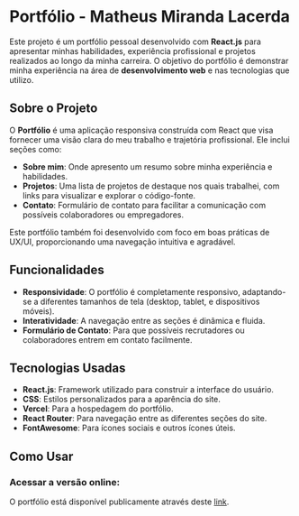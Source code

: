 # Portfólio - Matheus Miranda Lacerda

Este projeto é um portfólio pessoal desenvolvido com **React.js** para apresentar minhas habilidades, experiência profissional e projetos realizados ao longo da minha carreira. O objetivo do portfólio é demonstrar minha experiência na área de **desenvolvimento web** e nas tecnologias que utilizo.

## Sobre o Projeto

O **Portfólio** é uma aplicação responsiva construída com React que visa fornecer uma visão clara do meu trabalho e trajetória profissional. Ele inclui seções como:

- **Sobre mim**: Onde apresento um resumo sobre minha experiência e habilidades.
- **Projetos**: Uma lista de projetos de destaque nos quais trabalhei, com links para visualizar e explorar o código-fonte.
- **Contato**: Formulário de contato para facilitar a comunicação com possíveis colaboradores ou empregadores.

Este portfólio também foi desenvolvido com foco em boas práticas de UX/UI, proporcionando uma navegação intuitiva e agradável.

## Funcionalidades

- **Responsividade**: O portfólio é completamente responsivo, adaptando-se a diferentes tamanhos de tela (desktop, tablet, e dispositivos móveis).
- **Interatividade**: A navegação entre as seções é dinâmica e fluida.
- **Formulário de Contato**: Para que possíveis recrutadores ou colaboradores entrem em contato facilmente.

## Tecnologias Usadas

- **React.js**: Framework utilizado para construir a interface do usuário.
- **CSS**: Estilos personalizados para a aparência do site.
- **Vercel**: Para a hospedagem do portfólio.
- **React Router**: Para navegação entre as diferentes seções do site.
- **FontAwesome**: Para ícones sociais e outros ícones úteis.

## Como Usar

### Acessar a versão online:

O portfólio está disponível publicamente através deste [link](https://matheusmirandalacerda-portfolio-react.vercel.app/). 



